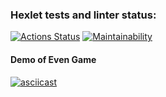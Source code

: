 ### Hexlet tests and linter status:
[![Actions Status](https://github.com/Adelkin/java-project-61/actions/workflows/hexlet-check.yml/badge.svg)](https://github.com/Adelkin/java-project-61/actions)
[![Maintainability](https://api.codeclimate.com/v1/badges/b2f456f3a8bf1ba020a4/maintainability)](https://codeclimate.com/github/Adelkin/java-project-61/maintainability)

#### Demo of Even Game
[![asciicast](https://asciinema.org/a/0lKYgieIiKM2uzSFr3ozNAHai.svg)](https://asciinema.org/a/0lKYgieIiKM2uzSFr3ozNAHai)